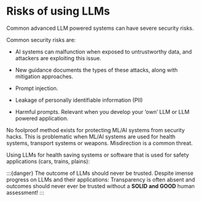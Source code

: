 # Risks of using LLMs 

Common advanced LLM powered systems can have severe security risks.

Common security risks are:

*  AI systems can malfunction when exposed to untrustworthy data, and attackers are exploiting this issue.

*    New guidance documents the types of these attacks, along with mitigation approaches.

*    Prompt injection.

*    Leakage of personally identifiable information (PII)

*    Harmful prompts. Relevant when you develop your ‘own’ LLM or LLM powered application.

No foolproof method exists for protecting ML/AI systems from security hacks. This is problematic when ML/AI systems are used for health systems, transport systems or weapons. Misdirection is a common threat.

Using LLMs for health saving systems or software that is used for safety applications (cars, trains, plains):

:::{danger}
The outcome of LLMs should never be trusted. Despite imense progress on LLMs and their applications:
Transparency is often absent and outcomes should never ever be trusted without a **SOLID and GOOD** human assessment!
:::